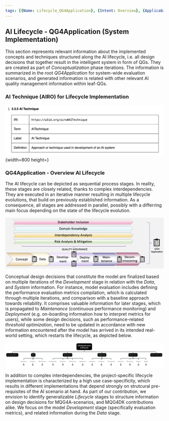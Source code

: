 ```yaml
---
tags: [{Name: Lifecycle_QG4Application}, {Intent: Overview}, {Applicability: AIAct}, {Usage Example: default_highrisk}]
---
```


## AI Lifecycle - QG4Application (System Implementation)
This section represents relevant information about the implemented concepts and techniques structured along the AI lifecycle, i.e. all design decisions that together result in the intelligent system in form of QGs. They are created as part of *Conceptualization* phase iterations.
The information is summarized in the root *QG4Application* for system-wide evaluation scenarios, and generated information is related with other relevant AI quality management information within leaf-QGs.

### AI Technique (AIRO) for Lifecycle Implementation

![](../../../imgs/AI%20System/AI%20Technique.png){width=800 height=}

### QG4Application - Overview AI Lifecycle
The AI lifecycle can be depicted as sequential process stages. In reality, these stages are closely related, thanks to complex interdependencies. They are executed in an iterative manner resulting in multiple lifecycle evolutions, that build on previously established information. As a consequence, all stages are addressed in parallel, possibly with a differring main focus depending on the state of the lifecycle evolution. 

![](../../../imgs/Lifecycle/AI_Lifecycle.png)

Conceptual design decisions that constitute the model are finalized based on multiple iterations of the *Development* stage in relation with the *Data*, and *System* information. For instance, model evaluation includes defining the performance evaluation metrics compilation, which is calculated through multiple iterations, and comparison with a baseline approach towards reliability. It comprises valuable information for later stages, which is propagated to *Maintenance* (continuous performance monitoring) and *Deployment* (e.g. on-boarding information how to interpret metrics for users), while some design decisions, such as performance-related *threshold optimization*, need to be updated in accordance with new information encountered after the model has arrived in its intended real-world setting, which restarts the lifecycle, as depicted below. 

![](../../../imgs/Lifecycle/Lifecycle_2_Levels.png)

In addition to complex interdependencies, the project-specific lifecycle implementation is characterized by a high use case-specificity, which results in different implementations that depend strongly on strutcural pre-requisites of the AI scenario at hand. As part of our contribution, we envision to identify generalizable *Lifecycle* stages to structure information on design decisions for MQG4A-scenarios, and MQG4DK contributions alike. We focus on the model *Development* stage (specifically evaluation metrics), and related information during the *Data* stage.
 
<br>